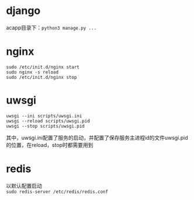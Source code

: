 # django

acapp目录下：```python3 manage.py ...```

# nginx

```
sudo /etc/init.d/nginx start
sudo nginx -s reload
sudo /etc/init.d/nginx stop
```

# uwsgi

```
uwsgi --ini scripts/uwsgi.ini
uwsgi --reload scripts/uwsgi.pid
uwsgi --stop scripts/uwsgi.pid
```
其中，uwsgi.ini配置了服务的启动，并配置了保存服务主进程id的文件uwsgi.pid的位置，在reload，stop时都需要用到

# redis

以默认配置启动  
```sudo redis-server /etc/redis/redis.conf```